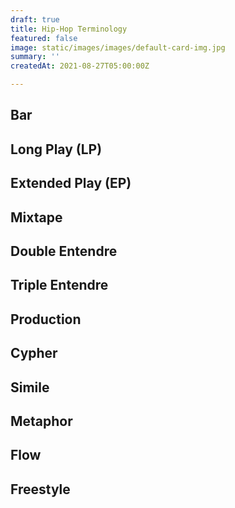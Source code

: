 ```yaml
---
draft: true
title: Hip-Hop Terminology
featured: false
image: static/images/images/default-card-img.jpg
summary: ''
createdAt: 2021-08-27T05:00:00Z

---
```

## **Bar**

## **Long Play (LP)**

## **Extended Play (EP)**

## **Mixtape**

## **Double Entendre**

## **Triple Entendre**

## **Production**

## **Cypher**

## **Simile**

## **Metaphor**

## **Flow**

## **Freestyle**